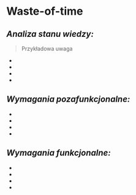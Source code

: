 # **Waste-of-time**

## *Analiza stanu wiedzy:*
> Przykładowa uwaga
-
-
-
-
## *Wymagania pozafunkcjonalne:*
-
-
-
-
## *Wymagania funkcjonalne:*
-
-
-
-

